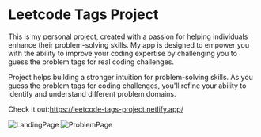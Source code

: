 # Leetcode Tags Project 

This is my personal project, created with a passion for helping individuals enhance their problem-solving skills. My app is designed to empower you with the ability to improve your coding expertise by challenging you to guess the problem tags for real coding challenges.

Project helps building a stronger intuition for problem-solving skills. As you guess the problem tags for coding challenges, you'll refine your ability to identify and understand different problem domains.

Check it out:https://leetcode-tags-project.netlify.app/

![LandingPage](https://github.com/justzuka/Leetcode-Tags-Project/assets/72873161/df4d19fd-e237-4696-ab09-52a7b735e7ea)
![ProblemPage](https://github.com/justzuka/Leetcode-Tags-Project/assets/72873161/66c56798-682d-4659-9fb7-d9b052a10d43)

